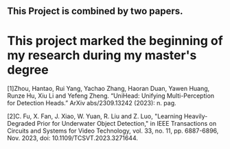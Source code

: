 ## This Project is combined by two papers.

# This project marked the beginning of my research during my master's degree


[1]Zhou, Hantao, Rui Yang, Yachao Zhang, Haoran Duan, Yawen Huang, Runze Hu, 
Xiu Li and Yefeng Zheng. “UniHead: Unifying Multi-Perception for Detection 
Heads.” ArXiv abs/2309.13242 (2023): n. pag.

[2]C. Fu, X. Fan, J. Xiao, W. Yuan, R. Liu and Z. Luo, "Learning Heavily-Degraded 
Prior for Underwater Object Detection," in IEEE Transactions on Circuits and 
Systems for Video Technology, vol. 33, no. 11, pp. 6887-6896, Nov. 2023, doi: 
10.1109/TCSVT.2023.3271644.
